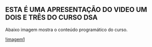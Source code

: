 ## ESTA É UMA APRESENTAÇÃO DO VIDEO UM DOIS E TRÊS DO CURSO DSA

Abaixo imagem mostra o conteúdo programático do curso.

[!imagem1](/imagens/conteudo%20programatico.png)



